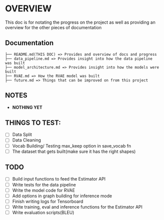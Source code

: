 # OVERVIEW

This doc is for notating the progress on the project as well as providing an overview for the other pieces of documentation

## Documentation

```
├── README.md(THIS DOC) => Provides and overview of docs and progress 
├── data_pipeline.md => Provides insight into how the data pipeline was built
├── model_architecture.md => Provides insight into how the models were built
├── RVAE.md => How the RVAE model was built
├── future.md => Things that can be improved on from this project
```

## NOTES

- **NOTHING YET**

## THINGS TO TEST:

- [ ] Data Split
- [ ] Data Cleaning
- [ ] Vocab Building/ Testing max_keep option in save_vocab fn
- [ ] The dataset that gets built(make sure it has the right shapes)

## TODO

- [ ] Build input functions to feed the Estimator API
- [ ] Write tests for the data pipeline
- [ ] Write the model code for RVAE
- [ ] Add options in graph building for inference mode
- [ ] Finish writing logs for Tensorboard
- [ ] Write training, eval and inference functions for the Estimator API
- [ ] Write evaluation scripts(BLEU)
